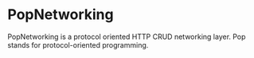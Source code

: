 # PopNetworking

PopNetworking is a protocol oriented HTTP CRUD networking layer. Pop stands for protocol-oriented programming.
